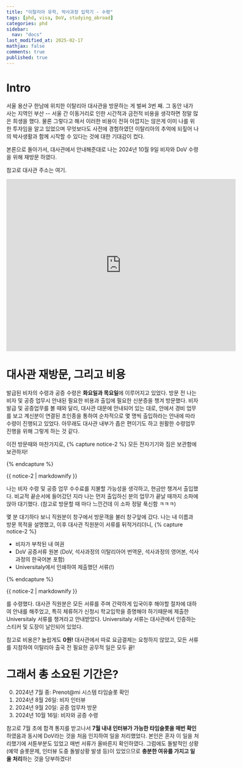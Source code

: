 ```yaml
---
title: "이탈리아 유학, 박사과정 입학기 - 수령"
tags: [phd, visa, DoV, studying_abroad]
categories: phd
sidebar:
  nav: "docs"
last_modified_at: 2025-02-17
mathjax: false
comments: true
published: true
---
```


# Intro
서울 용산구 한남에 위치한 이탈리아 대사관을 방문하는 게 벌써 3번 째.
그 동안 내가 사는 지역인 부산 -- 서울 간 이동거리로 인한 시간적과 금전적 비용을 생각하면 정말 많은 희생을 했다.
물론 그렇다고 해서 이러한 비용이 전혀 아깝지는 않은게 이미 나를 위한 투자임을 알고 있었으며 무엇보다도 사전에 경험하였던 이탈리아의 추억에 되짚어 나의 박사생활과 함께 시작할 수 있다는 것에 대한 기대감이 컸다.

본론으로 돌아가서, 대사관에서 안내해준대로 나는 2024년 10월 9일 비자와 DoV 수령을 위해 재방문 하였다.

참고로 대사관 주소는 여기.

<iframe 
    src="https://www.google.com/maps/embed?pb=!1m18!1m12!1m3!1d3963.1273408397064!2d126.99946159330716!3d37.53718941616948!2m3!1f0!2f0!3f0!3m2!1i1024!2i768!4f13.1!3m3!1m2!1s0x357ca3bb3402e137%3A0xb754ef7b270d09d9!2sEmbassy%20of%20Italy!5e0!3m2!1sen!2sit!4v1738007747624!5m2!1sen!2sit" 
    width="600" 
    height="450" 
    style="border:0;" 
    allowfullscreen="" 
    loading="lazy" 
    referrerpolicy="no-referrer-when-downgrade">
</iframe>

# 대사관 재방문, 그리고 비용
발급된 비자의 수령과 공증 수령은 **화요일과 목요일**에 이루어지고 있었다.
방문 전 나는 비자 및 공증 업무시 안내된 필요한 비용과 출입에 필요한 신분증을 챙겨 방문했다.
비자 발급 및 공증업무를 볼 때와 달리, 대사관 대문에 안내되어 있는 대로, 안에서 경비 업무를 보고 계신분이 연결된 초인종을 통하여 순차적으로 몇 명씩 출입하라는 안내에 따라 수령이 진행되고 있었다.
아무래도 대사관 내부가 좁은 편이기도 하고 원활한 수령업무 진행을 위해 그렇게 하는 것 같다.

이전 방문때와 마찬가지로,
{% capture notice-2 %}
모든 전자기기와 짐은 보관함에 보관하자!

{% endcapture %}
<div class="notice--danger">{{ notice-2 | markdownify }}</div>

나는 비자 수령 및 공증 업무 수수료를 지불할 가능성을 생각하고, 현금만 챙겨서 출입했다.
비교적 끝순서에 들어갔던 지라 나는 먼저 출입하신 분의 업무가 끝날 때까지 소파에 앉아 대기했다.
(참고로 방문할 때 마다 느낀건데 이 소파 정말 푹신함 ㅋㅋㅋ)

몇 분 대기하다 보니 직원분이 창구에서 방문객을 불러 창구앞에 갔다.
나는 내 이름과 방문 목적을 설명했고, 이후 대사관 직원분이 서류를 뒤적거리더니,
{% capture notice-2 %}
* 비자가 부착된 내 여권
* DoV 공증서류 원본 (DoV, 석사과정의 이탈리아어 번역문, 석사과정의 영어본, 석사과정의 한국어본 포함)
* Universitaly에서 인쇄하여 제출했던 서류(!)

{% endcapture %}
<div class="notice--primary">{{ notice-2 | markdownify }}</div>

를 수령했다.
대사관 직원분은 모든 서류를 주며 간략하게 입국이후 해야할 절차에 대하여 안내를 해주었고, 특히 체류허가 신청시 학교입학을 증명해야 하기때문에 제출한 Universitaly 서류를 챙겨라고 안내받았다.
Universitaly 서류는 대사관에서 인증하는 스티커 및 도장이 날인되어 있었다.

참고로 비용은? 놀랍게도 **0원!** 대사관에서 따로 요금결제는 요청하지 않았고, 모든 서류를 지참하여 이탈리아 출국 전 필요한 공무적 일은 모두 끝!

# 그래서 총 소요된 기간은?
0. 2024년 7월 중: Prenot@mi 시스템 타임슬롯 확인
1. 2024년 8월 26일: 비자 인터뷰
2. 2024년 9월 20일: 공증 업무차 방문
3. 2024년 10월 16일: 비자와 공증 수령

참고로 7월 초에 합격 통지를 받고나서 **7월 내내 인터뷰가 가능한 타임슬롯을 매번 확인**하였음과 동시에 DoV라는 것을 처음 인지하여 일을 처리했었다.
본인은 혼자 이 일을 처리했기에 서툰부분도 있었고 매번 서류가 올바른지 확인하였다.
그럼에도 돌발적인 상황(예약 슬롯문제, 인터뷰 도중 돌발상황 발생 등)이 있었으므로 **충분한 여유를 가지고 일을 처리**하는 것을 당부하겠다! 